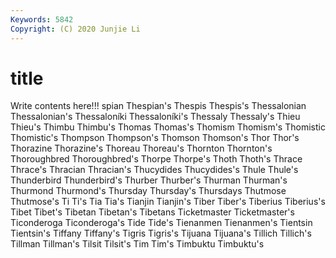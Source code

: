 ```yaml
---
Keywords: 5842
Copyright: (C) 2020 Junjie Li
---
```


# title

Write contents here!!!
spian 
Thespian's
Thespis 
Thespis's 
Thessalonian 
Thessalonian's 
Thessaloníki 
Thessaloníki's 
Thessaly 
Thessaly's 
Thieu 
Thieu's
Thimbu 
Thimbu's 
Thomas 
Thomas's 
Thomism 
Thomism's 
Thomistic 
Thomistic's 
Thompson 
Thompson's
Thomson 
Thomson's 
Thor 
Thor's 
Thorazine 
Thorazine's 
Thoreau 
Thoreau's 
Thornton 
Thornton's
Thoroughbred 
Thoroughbred's 
Thorpe 
Thorpe's 
Thoth 
Thoth's 
Thrace 
Thrace's 
Thracian 
Thracian's
Thucydides 
Thucydides's 
Thule 
Thule's 
Thunderbird 
Thunderbird's 
Thurber 
Thurber's 
Thurman 
Thurman's
Thurmond 
Thurmond's 
Thursday 
Thursday's 
Thursdays 
Thutmose 
Thutmose's 
Ti 
Ti's 
Tia
Tia's 
Tianjin 
Tianjin's 
Tiber 
Tiber's 
Tiberius 
Tiberius's 
Tibet 
Tibet's 
Tibetan
Tibetan's 
Tibetans 
Ticketmaster 
Ticketmaster's 
Ticonderoga 
Ticonderoga's 
Tide 
Tide's 
Tienanmen 
Tienanmen's
Tientsin 
Tientsin's 
Tiffany 
Tiffany's 
Tigris 
Tigris's 
Tijuana 
Tijuana's 
Tillich 
Tillich's
Tillman 
Tillman's 
Tilsit 
Tilsit's 
Tim 
Tim's 
Timbuktu 
Timbuktu's 
